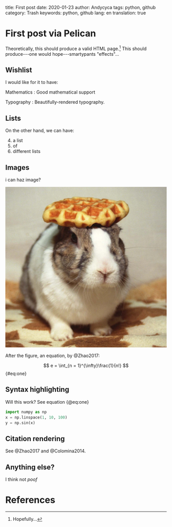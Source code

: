title: First post
date: 2020-01-23
author: Andycyca
tags: python, github
category: Trash
keywords: python, github
lang: en
translation: true

# First post via Pelican

Theoretically, this should produce a valid HTML page.[^test1] This should produce---one would hope---smartypants "effects"...

[^test1]: Hopefully...

## Wishlist

I would like for it to have:

Mathematics
: Good mathematical support

Typography
: Beautifully-rendered typography.

## Lists

On the other hand, we can have:

4. a list
5. of
6. different lists

## Images

i can haz image?

![Oolong the Rabbit](img/oolong.jpg "Oolong the rabbit")

After the figure, an equation, by @Zhao2017:

$$
e = \int_{n = 1}^{\infty}\frac{1}{n!}
$${#eq:one}

## Syntax highlighting

Will this work? See equation {@eq:one}

```python
import numpy as np
x = np.linspace(1, 10, 100)
y = np.sin(x)
```

## Citation rendering

See @Zhao2017 and @Colomina2014.

## Anything else?

I think not *poof*

# References